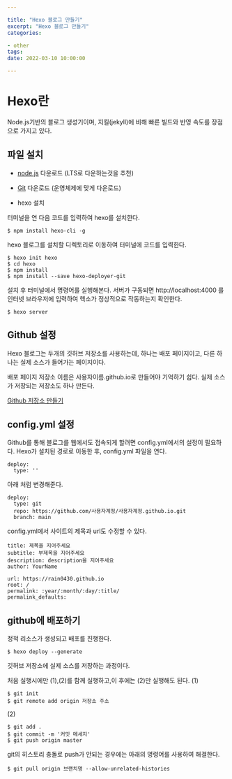 ```yaml
---

title: "Hexo 블로그 만들기"
excerpt: "Hexo 블로그 만들기"
categories:

- other
tags: 
date: 2022-03-10 10:00:00

---
```


# Hexo란

Node.js기반의 블로그 생성기이며, 지킬(jekyll)에 비해 빠른 빌드와 반영 속도를 장점으로 가지고 있다.

## 파일 설치

* [node.js](https://nodejs.org/en/)  다운로드 (LTS로 다운하는것을 추천)

* [Git](git-scm.com) 다운로드 (운영체제에 맞게 다운로드)

* hexo 설치

터미널을 연 다음 코드를 입력하여 hexo를 설치한다.
```
$ npm install hexo-cli -g
```

hexo 블로그를 설치할 디렉토리로 이동하여 터미널에 코드를 입력한다. 
```
$ hexo init hexo
$ cd hexo
$ npm install
$ npm install --save hexo-deployer-git
```

설치 후 터미널에서 명령어를 실행해본다. 서버가 구동되면
http://localhost:4000  를 인터넷 브라우저에 입력하여 헥소가 정상적으로 작동하는지 확인한다.
```
$ hexo server
```


## Github 설정
Hexo 블로그는 두개의 깃허브 저장소를 사용하는데, 하나는 배포 페이지이고, 다른 하나는 실제 소스가 들어가는 페이지이다.

배포 페이지 저장소 이름은 사용자이름.github.io로 만들어야 기억하기 쉽다. 실제 소스가 저장되는 저장소도 하나 만든다.

[Github 저장소 만들기](https://github.com/new)


## config.yml 설정

Github를 통해 블로그를 웹에서도 접속되게 할려면 config.yml에서의 설정이 필요하다.
Hexo가 설치된 경로로 이동한 후, config.yml 파일을 연다.

```commandline
deploy:
  type: ''
```
아래 처럼 변경해준다.
```commandline
deploy:
  type: git
  repo: https://github.com/사용자계정/사용자계정.github.io.git
  branch: main
```
config.yml에서 사이트의 제목과 url도 수정할 수 있다.
```commandline
title: 제목을 지어주세요
subtitle: 부제목을 지어주세요
description: description을 지어주세요
author: YourName
```
```commandline
url: https://rain0430.github.io
root: /
permalink: :year/:month/:day/:title/
permalink_defaults:
```

## github에 배포하기

정적 리소스가 생성되고 배포를 진행한다.

```commandline
$ hexo deploy --generate
```

깃허브 저장소에 실제 소스를 저장하는 과정이다.

처음 실행시에만 (1),(2)를 함께 실행하고,이 후에는 (2)만 실행해도 된다.
(1)
```
$ git init
$ git remote add origin 저장소 주소
```
(2)
```
$ git add .
$ git commit -m '커밋 메세지'
$ git push origin master
```
git의 히스토리 충돌로 push가 안되는 경우에는 아래의 명령어를 사용하여 해결한다.

```commandline
$ git pull origin 브랜치명 --allow-unrelated-histories
```
